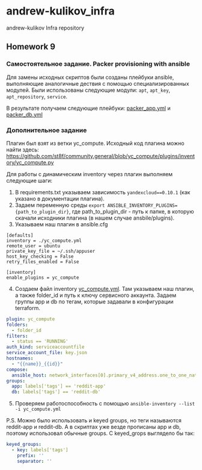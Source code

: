 # andrew-kulikov_infra
andrew-kulikov Infra repository

## Homework 9

### Самостоятельное задание. Packer provisioning with ansible

Для замены исходных скриптов были созданы плейбуки ansible, выполняющие аналогичные дествия с помощью специализированных модулей. Были использованы следующие модули: `apt`, `apt_key`, `apt_repository`, `service`.

В результате получаем следующие плейбуки: [packer_app.yml](ansible/packer_app.yml) и [packer_db.yml](ansible/packer_db.yml)

### Дополнительное задание

Плагин был взят из ветки yc_compute. Исходный код плагина можно найти здесь: https://github.com/st8f/community.general/blob/yc_compute/plugins/inventory/yc_compute.py

Для работы с динамическим inventory через плагин выполняем следующие шаги:

1. В requirements.txt указываем зависимость `yandexcloud==0.10.1` (как указано в документации плагина).
2. Задаем переменную среды `export ANSIBLE_INVENTORY_PLUGINS={path_to_plugin_dir}`, где path_to_plugin_dir - путь к папке, в которую скачали исходники плагина (в нашем случае ansbile/plugins).
3. Указываем наш плагин в ansible.cfg
```
[defaults]
inventory = ./yc_compute.yml
remote_user = ubuntu
private_key_file = ~/.ssh/appuser
host_key_checking = False
retry_files_enabled = False

[inventory]
enable_plugins = yc_compute
```

4. Создаем файл inventory [yc_compute.yml](ansible/plugins/yc_compute.yml.example). Там указываем наш плагин, а также folder_id и путь к ключу сервисного аккаунта. Задаем группы app и db по тегам, которые задавали в конфигурации terraform.
```yaml
plugin: yc_compute
folders:
  - folder_id
filters:
  - status == 'RUNNING'
auth_kind: serviceaccountfile
service_account_file: key.json
hostnames:
  - "{{name}}_{{id}}"
compose:
  ansible_host: network_interfaces[0].primary_v4_address.one_to_one_nat.address
groups:
  app: labels['tags'] == 'reddit-app'
  db: labels['tags'] == 'reddit-db'
```

5. Проверяем работоспособность с помощью `ansible-inventory --list -i yc_compute.yml`

P.S. Можно было использовать и keyed groups, но теги называются reddit-app и reddit-db. А в скриптах уже везде прописаны app и db, поэтому использовал обычные groups. С keyed_grops выглядело бы так:
```yaml
keyed_groups:
  - key: labels['tags']
    prefix: ''
    separator: ''
```
